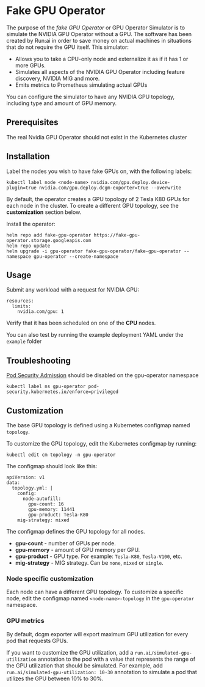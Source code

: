 # Fake GPU Operator

The purpose of the _fake GPU Operator_ or GPU Operator Simulator is to simulate the NVIDIA GPU Operator without a GPU. The software has been created by Run:ai in order to save money on actual machines in situations that do not require the GPU itself. This simulator:

* Allows you to take a CPU-only node and externalize it as if it has 1 or more GPUs. 
* Simulates all aspects of the NVIDIA GPU Operator including feature discovery, NVIDIA MIG and more. 
* Emits metrics to Prometheus simulating actual GPUs

You can configure the simulator to have any NVIDIA GPU topology, including type and amount of GPU memory. 



## Prerequisites

The real Nvidia GPU Operator should not exist in the Kubernetes cluster

## Installation

Label the nodes you wish to have fake GPUs on, with the following labels:

```
kubectl label node <node-name> nvidia.com/gpu.deploy.device-plugin=true nvidia.com/gpu.deploy.dcgm-exporter=true --overwrite
```

By default, the operator creates a GPU topology of 2 Tesla K80 GPUs for each node in the cluster. To create a different GPU topology, see the __customization__ section below.


Install the operator:

```
helm repo add fake-gpu-operator https://fake-gpu-operator.storage.googleapis.com
helm repo update
helm upgrade -i gpu-operator fake-gpu-operator/fake-gpu-operator --namespace gpu-operator --create-namespace
```

## Usage

Submit any workload with a request for NVIDIA GPU: 

```
resources:
  limits:
    nvidia.com/gpu: 1
```

Verify that it has been scheduled on one of the __CPU__ nodes. 

You can also test by running the example deployment YAML under the `example` folder

## Troubleshooting

[Pod Security Admission](https://kubernetes.io/docs/concepts/security/pod-security-admission/) should be disabled on the gpu-operator namespace 

```
kubectl label ns gpu-operator pod-security.kubernetes.io/enforce=privileged
```

## Customization

The base GPU topology is defined using a Kubernetes configmap named `topology`.

To customize the GPU topology, edit the Kubernetes configmap by running:

```
kubectl edit cm topology -n gpu-operator
```

The configmap should look like this:

```
apiVersion: v1
data:
  topology.yml: |
    config:
      node-autofill:
        gpu-count: 16
        gpu-memory: 11441
        gpu-product: Tesla-K80
    mig-strategy: mixed
```

The configmap defines the GPU topology for all nodes.

* __gpu-count__ - number of GPUs per node.
* __gpu-memory__ - amount of GPU memory per GPU.
* __gpu-product__ - GPU type. For example: `Tesla-K80`, `Tesla-V100`, etc.
* __mig-strategy__ - MIG strategy. Can be `none`, `mixed` or `single`.

### Node specific customization

Each node can have a different GPU topology. To customize a specific node, edit the configmap named `<node-name>-topology` in the `gpu-operator` namespace.


### GPU metrics

By default, dcgm exporter will export maximum GPU utilization for every pod that requests GPUs.

If you want to customize the GPU utilization, add a `run.ai/simulated-gpu-utilization` annotation to the pod with a value that represents the range of the GPU utilization that should be simulated.
For example, add `run.ai/simulated-gpu-utilization: 10-30` annotation to simulate a pod that utilizes the GPU between 10% to 30%.

